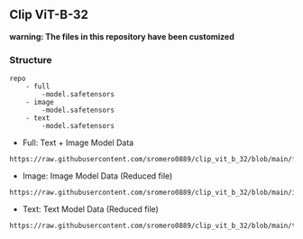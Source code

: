 ## Clip ViT-B-32
**warning: The files in this repository have been customized**

### Structure

```
repo
    - full
        -model.safetensors
    - image
        -model.safetensors
    - text
        -model.safetensors
```

- Full: Text + Image Model Data

```
https://raw.githubusercontent.com/sromero0889/clip_vit_b_32/blob/main/full/model.safetensors
```

- Image: Image Model Data (Reduced file)

```
https://raw.githubusercontent.com/sromero0889/clip_vit_b_32/blob/main/image/model.safetensors
```

- Text: Text Model Data (Reduced file)

```
https://raw.githubusercontent.com/sromero0889/clip_vit_b_32/blob/main/text/model.safetensors
```
